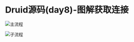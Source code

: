 # Druid源码(day8)-图解获取连接



![主流程](https://cdn.superyins.cn/druid/getConnection_pri.jpg)





![子流程](https://cdn.superyins.cn/druid/getConnection_sec.jpg)